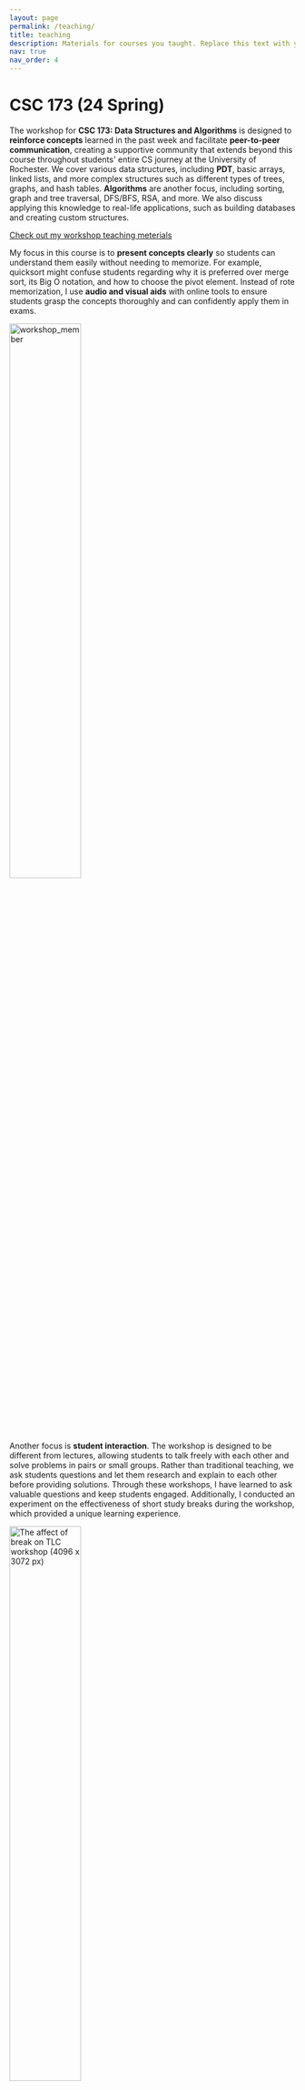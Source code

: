 ```yaml
---
layout: page
permalink: /teaching/
title: teaching
description: Materials for courses you taught. Replace this text with your description.
nav: true
nav_order: 4
---
```


# CSC 173 (24 Spring) 

The workshop for **CSC 173: Data Structures and Algorithms** is designed to **reinforce concepts** learned in the past week and facilitate **peer-to-peer communication**, creating a supportive community that extends beyond this course throughout students' entire CS journey at the University of Rochester. We cover various data structures, including **PDT**, basic arrays, linked lists, and more complex structures such as different types of trees, graphs, and hash tables. **Algorithms** are another focus, including sorting, graph and tree traversal, DFS/BFS, RSA, and more. We also discuss applying this knowledge to real-life applications, such as building databases and creating custom structures.

[Check out my workshop teaching meterials](https://drive.google.com/drive/folders/1UQ5vXd72S8ctEty4I9g5LgcoZp_bWTU3)

My focus in this course is to **present concepts clearly** so students can understand them easily without needing to memorize. For example, quicksort might confuse students regarding why it is preferred over merge sort, its Big O notation, and how to choose the pivot element. Instead of rote memorization, I use **audio and visual aids** with online tools to ensure students grasp the concepts thoroughly and can confidently apply them in exams.


<img src="https://p.ipic.vip/4hdia2.jpg" alt="workshop_member" width="50%"/>


Another focus is **student interaction**. The workshop is designed to be different from lectures, allowing students to talk freely with each other and solve problems in pairs or small groups. Rather than traditional teaching, we ask students questions and let them research and explain to each other before providing solutions. Through these workshops, I have learned to ask valuable questions and keep students engaged. Additionally, I conducted an experiment on the effectiveness of short study breaks during the workshop, which provided a unique learning experience.

<img src="https://p.ipic.vip/j8fw1r.png" alt="The affect of break on TLC workshop (4096 x 3072 px)" width="50%"/>

